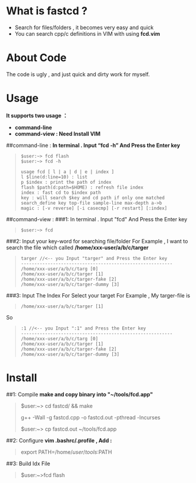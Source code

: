 # What is fastcd ?
- Search for files/folders , it becomes very easy and quick
- You can search cpp/c definitions in VIM with using **fcd.vim**

# About Code
The code is ugly , and just quick and dirty work for myself.

# Usage
**It supports two usage ：**
- **command-line**
- **command-view : Need Install VIM**

##command-line : 
**In terminal . Input “fcd -h” And Press the Enter key**
> ```
> $user:~> fcd flash
> $user:~> fcd -h
> 
> usage fcd [ l | a | d | e | index ]
> l $line(d:line=10) : list
> p $index : print the path of index
> flash $path(d:path=$HOME) : refresh file index 
> index : fast cd to $index path
> key : will search $key and cd path if only one matched
> search_define key top-file sample-line max-depth a->b 
> magic : [-v reverse] [-i casecmp] [-r restart] [:index] 
> 
> ```

##command-view :
###1: In terminal . Input "fcd" And Press the Enter key
>```
> $user:~> fcd
> ```

###2: Input your key-word for searching file/folder
For Example , I want to search the file which called **/home/xxx-user/a/b/c/targer**
> ```
> targer //<-- you Input "targer" and Press the Enter key
> ---------------------------------------------------------
> /home/xxx-user/a/b/c/targ [0]
> /home/xxx-user/a/b/c/targer [1]
> /home/xxx-user/a/b/c/targer-fake [2]
> /home/xxx-user/a/b/c/targer-dummy [3]
> ```

###3: Input The Index For Select your target
For Example , My targer-file is 
> ```
> /home/xxx-user/a/b/c/targer [1]
> ```

So 
> ```
> :1 //<-- you Input ":1" and Press the Enter key
> ---------------------------------------------------------
> /home/xxx-user/a/b/c/targ [0]
> /home/xxx-user/a/b/c/targer [1]
> /home/xxx-user/a/b/c/targer-fake [2]
> /home/xxx-user/a/b/c/targer-dummy [3]
> ```

# Install
##1: Compile
**make and copy binary into "~/tools/fcd.app"**

> $user:~> cd fastcd/ && make
> 
> g++ -Wall -g fastcd.cpp -o fastcd.out -pthread -lncurses
> 
> $user:~> cp fastcd.out ~/tools/fcd.app
> 

##2: Configure
**vim .bashrc/.profile , Add :**

> export PATH=/home/$user/tools:$PATH

##3: Build Idx File

> $user:~>fcd flash
